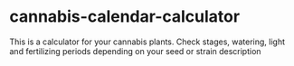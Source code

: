 # cannabis-calendar-calculator
This is a calculator for your cannabis plants. Check stages, watering, light and fertilizing periods depending on your seed or strain description
